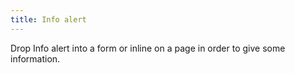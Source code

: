 ```yaml
---
title: Info alert
---
```

Drop Info alert into a form or inline on a page in order to give some information.
